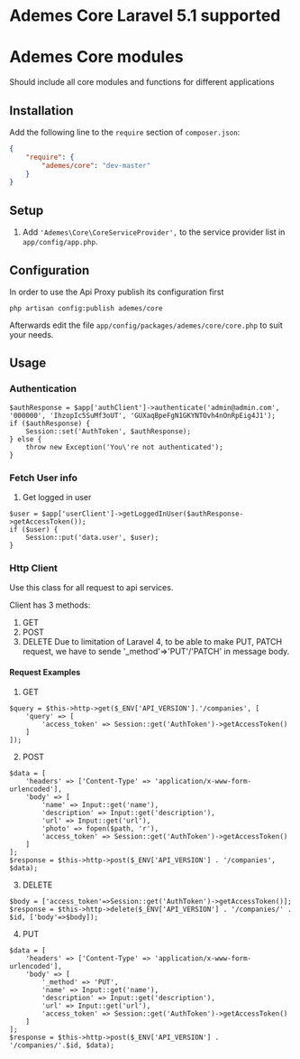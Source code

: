 # Ademes Core Laravel 5.1 supported

# Ademes Core modules
Should include all core modules and functions for different applications


## Installation

Add the following line to the `require` section of `composer.json`:

```json
{
    "require": {
        "ademes/core": "dev-master"
    }
}
```
## Setup

1. Add `'Ademes\Core\CoreServiceProvider',` to the service provider list in `app/config/app.php`.

## Configuration

In order to use the Api Proxy publish its configuration first

```
php artisan config:publish ademes/core
```

Afterwards edit the file ```app/config/packages/ademes/core/core.php``` to suit your needs.


## Usage

### Authentication

```
$authResponse = $app['authClient']->authenticate('admin@admin.com', '000000', 'IhzopIc5SuMf3oUT', 'GUXaqBpeFgN1GKYNTOvh4nOnRpEig4J1');
if ($authResponse) {
    Session::set('AuthToken', $authResponse);
} else {
    throw new Exception('You\'re not authenticated');
}
```

### Fetch User info

1. Get logged in user

```
$user = $app['userClient']->getLoggedInUser($authResponse->getAccessToken());
if ($user) {
    Session::put('data.user', $user);
}
```

### Http Client

Use this class for all request to api services.

Client has 3 methods:
1. GET
2. POST
3. DELETE
Due to limitation of Laravel 4, to be able to make PUT, PATCH request, we have to sende '_method'=>'PUT'/'PATCH' in message body.


#### Request Examples
1. GET
```
$query = $this->http->get($_ENV['API_VERSION'].'/companies', [
    'query' => [
        'access_token' => Session::get('AuthToken')->getAccessToken()
    ]
]);
```
2. POST
```
$data = [
    'headers' => ['Content-Type' => 'application/x-www-form-urlencoded'],
    'body' => [
        'name' => Input::get('name'),
        'description' => Input::get('description'),
        'url' => Input::get('url'),
        'photo' => fopen($path, 'r'),
        'access_token' => Session::get('AuthToken')->getAccessToken()
    ]
];
$response = $this->http->post($_ENV['API_VERSION'] . '/companies', $data);
```
3. DELETE
```
$body = ['access_token'=>Session::get('AuthToken')->getAccessToken()];
$response = $this->http->delete($_ENV['API_VERSION'] . '/companies/' . $id, ['body'=>$body]);
```
4. PUT
```
$data = [
    'headers' => ['Content-Type' => 'application/x-www-form-urlencoded'],
    'body' => [
        '_method' => 'PUT',
        'name' => Input::get('name'),
        'description' => Input::get('description'),
        'url' => Input::get('url'),
        'access_token' => Session::get('AuthToken')->getAccessToken()
    ]
];
$response = $this->http->post($_ENV['API_VERSION'] . '/companies/'.$id, $data);
```
